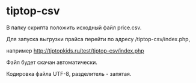 # tiptop-csv

В папку скрипта положить исходный файл price.csv.

Для запуска выгрузки прайса перейти по адресу /tiptop-csv/index.php,

например http://tiptopkids.ru/test/tiptop-csv/index.php

Файл будет скачан автоматически.

Кодировка файла UTF-8, разделитель - запятая.
